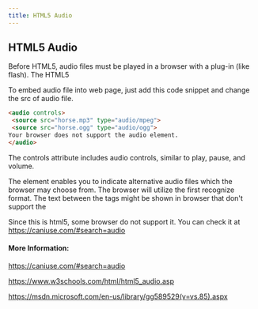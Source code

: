 ```yaml
---
title: HTML5 Audio
---
```

## HTML5 Audio

Before HTML5, audio files must be played in a browser with a plug-in (like flash). 
The HTML5 <audio> element indicates a standard approach to embed sound in a web page.
  
To embed audio file into web page, just add this code snippet and change the src of audio file.
 ```html
<audio controls>
  <source src="horse.mp3" type="audio/mpeg">
  <source src="horse.ogg" type="audio/ogg">
Your browser does not support the audio element.
</audio>
```

The controls attribute includes audio controls, similar to play, pause, and volume. 

The <source> element enables you to indicate alternative audio files which the browser may choose from. The browser will utilize the first recognize format. 
The text between the <audio> and </audio> tags might be shown in browser that don't support the <audio> element.
  
Since this is html5, some browser do not support it. You can check it at https://caniuse.com/#search=audio

#### More Information:
https://caniuse.com/#search=audio

https://www.w3schools.com/html/html5_audio.asp

https://msdn.microsoft.com/en-us/library/gg589529(v=vs.85).aspx


